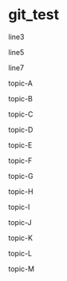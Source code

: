 # git_test

line3

line5

line7

topic-A

topic-B

topic-C

topic-D

topic-E

topic-F

topic-G

topic-H

topic-I

topic-J

topic-K

topic-L

topic-M